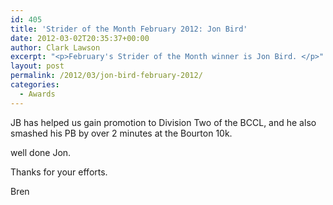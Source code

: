 ```yaml
---
id: 405
title: 'Strider of the Month February 2012: Jon Bird'
date: 2012-03-02T20:35:37+00:00
author: Clark Lawson
excerpt: "<p>February's Strider of the Month winner is Jon Bird. </p>"
layout: post
permalink: /2012/03/jon-bird-february-2012/
categories:
  - Awards
---
```

JB has helped us gain promotion to Division Two of the BCCL, and he also smashed his PB by over 2 minutes at the Bourton 10k.

well done Jon.

Thanks for your efforts. 

Bren